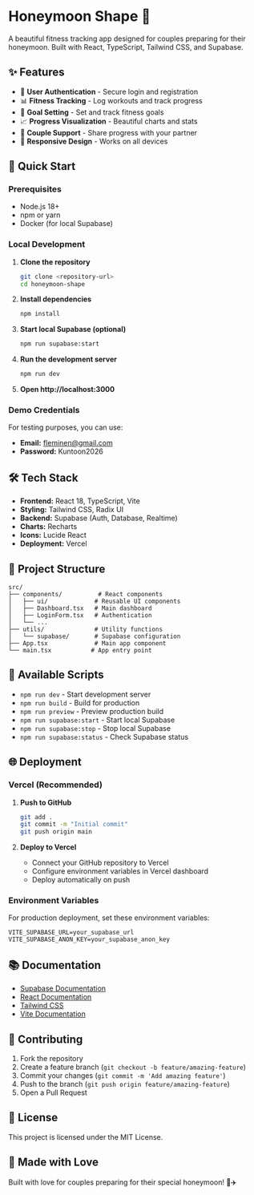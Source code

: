 # Honeymoon Shape 💝

A beautiful fitness tracking app designed for couples preparing for their honeymoon. Built with React, TypeScript, Tailwind CSS, and Supabase.

## ✨ Features

- 🔐 **User Authentication** - Secure login and registration
- 📊 **Fitness Tracking** - Log workouts and track progress
- 🎯 **Goal Setting** - Set and track fitness goals
- 📈 **Progress Visualization** - Beautiful charts and stats
- 💑 **Couple Support** - Share progress with your partner
- 📱 **Responsive Design** - Works on all devices

## 🚀 Quick Start

### Prerequisites

- Node.js 18+ 
- npm or yarn
- Docker (for local Supabase)

### Local Development

1. **Clone the repository**
   ```bash
   git clone <repository-url>
   cd honeymoon-shape
   ```

2. **Install dependencies**
   ```bash
   npm install
   ```

3. **Start local Supabase (optional)**
   ```bash
   npm run supabase:start
   ```

4. **Run the development server**
   ```bash
   npm run dev
   ```

5. **Open http://localhost:3000**

### Demo Credentials

For testing purposes, you can use:
- **Email:** fleminen@gmail.com
- **Password:** Kuntoon2026

## 🛠️ Tech Stack

- **Frontend:** React 18, TypeScript, Vite
- **Styling:** Tailwind CSS, Radix UI
- **Backend:** Supabase (Auth, Database, Realtime)
- **Charts:** Recharts
- **Icons:** Lucide React
- **Deployment:** Vercel

## 📁 Project Structure

```
src/
├── components/          # React components
│   ├── ui/             # Reusable UI components
│   ├── Dashboard.tsx   # Main dashboard
│   ├── LoginForm.tsx   # Authentication
│   └── ...
├── utils/              # Utility functions
│   └── supabase/       # Supabase configuration
├── App.tsx             # Main app component
└── main.tsx           # App entry point
```

## 🔧 Available Scripts

- `npm run dev` - Start development server
- `npm run build` - Build for production
- `npm run preview` - Preview production build
- `npm run supabase:start` - Start local Supabase
- `npm run supabase:stop` - Stop local Supabase
- `npm run supabase:status` - Check Supabase status

## 🌐 Deployment

### Vercel (Recommended)

1. **Push to GitHub**
   ```bash
   git add .
   git commit -m "Initial commit"
   git push origin main
   ```

2. **Deploy to Vercel**
   - Connect your GitHub repository to Vercel
   - Configure environment variables in Vercel dashboard
   - Deploy automatically on push

### Environment Variables

For production deployment, set these environment variables:

```env
VITE_SUPABASE_URL=your_supabase_url
VITE_SUPABASE_ANON_KEY=your_supabase_anon_key
```

## 📚 Documentation

- [Supabase Documentation](https://supabase.com/docs)
- [React Documentation](https://react.dev)
- [Tailwind CSS](https://tailwindcss.com)
- [Vite Documentation](https://vitejs.dev)

## 🤝 Contributing

1. Fork the repository
2. Create a feature branch (`git checkout -b feature/amazing-feature`)
3. Commit your changes (`git commit -m 'Add amazing feature'`)
4. Push to the branch (`git push origin feature/amazing-feature`)
5. Open a Pull Request

## 📄 License

This project is licensed under the MIT License.

## 💖 Made with Love

Built with love for couples preparing for their special honeymoon! 🌴✈️